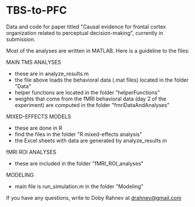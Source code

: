 # TBS-to-PFC
Data and code for paper titled "Causal evidence for frontal cortex organization related to perceptual decision-making", currently in submission.

Most of the analyses are written in MATLAB. Here is a guideline to the files:

MAIN TMS ANALYSES
- these are in analyze_results.m
- the file above loads the behavioral data (.mat files) located in the folder "Data"
- helper functions are located in the folder "helperFunctions"
- weights that come from the fMRI behavioral data (day 2 of the experiment) are computed in the folder "fmriDataAndAnalyses"

MIXED-EFFECTS MODELS
- these are done in R
- find the files in the folder "R mixed-effects analysis"
- the Excel sheets with data are generated by analyze_results.m

fMRI ROI ANALYSES
- these are included in the folder "fMRI_ROI_analyses"

MODELING
- main file is run_simulation.m in the folder "Modeling"


If you have any questions, write to Doby Rahnev at drahnev@gmail.com
